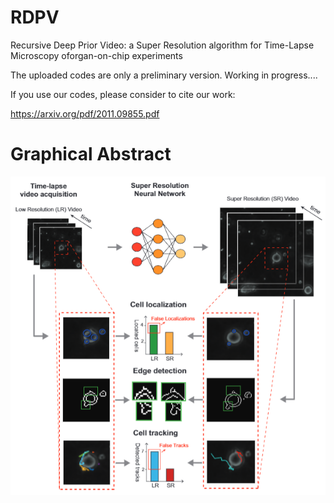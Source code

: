 # RDPV
Recursive Deep Prior Video: a Super Resolution algorithm for Time-Lapse Microscopy oforgan-on-chip experiments

The uploaded codes are only a preliminary version. Working in progress....

If you use our codes, please consider to cite our work: 

https://arxiv.org/pdf/2011.09855.pdf

# Graphical Abstract
<img src="figs/fig1.PNG" width="600px"/>
